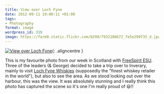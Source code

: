 ```yaml
---
title: View over Loch Fyne
date: 2012-09-11 19:00:11 +01:00
tags:
- Photography
format: image
wordpress_id: 319
image: https://farm9.static.flickr.com/8299/7932186672_fe5e299f35_d.jpg
---
```


[![View over Loch Fyne][thm]][img]{: .aligncentre }

This is my favourite photo from our week in Scotland with [FreeSpirit ESU][fs]. Three of the leaders
(& George) decided to take a trip over to Inverary, mainly to visit [Loch Fyne Whiskies][lfw]
(supposedly the "finest whiskey retailer in the world"), but also to see the area. As we stood
looking out over the harbour, this was the view. It was absolutely stunning and I really think this
photo has captured the scene so it's one I'm really proud of :smiley:!!

[thm]: //farm9.static.flickr.com/8299/7932186672_fe5e299f35_d.jpg
[img]: //www.flickr.com/photos/richard-perry/7932186672/
[fs]: //freespiritesu.org.uk/campdiaries/lochgoilhead2012/
[lfw]: //www.lfw.co.uk/